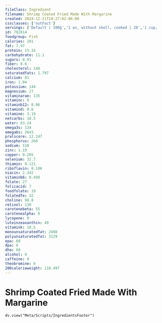 ```yaml
---
fileClass: Ingredient
filename: Shrimp Coated Fried Made With Margarine
created: 2024-12-21T19:27:02-06:00
cssclasses: ['nutFact']
servings: ['Default | 100g','1 oz, without shell, cooked | 28','1 cup, cooked | 129','1 tiny shrimp ("popcorn") | 2','1 small shrimp (shelled) | 6','1 medium shrimp (shelled) | 11','1 large shrimp (shelled) | 17','1 extra-large shrimp (shelled) | 25','1 jumbo shrimp (shelled) | 30','1 prawn | 17']
id: 782814
foodgroup: Fish
calories: 181
fat: 7.97
protein: 15.16
carbohydrate: 11.1
sugars: 0.91
fiber: 0.6
cholesterol: 148
saturatedfats: 1.797
calcium: 81
iron: 1.04
potassium: 144
magnesium: 27
vitaminarae: 135
vitaminc: 0
vitaminb12: 0.96
vitamind: 0.6
vitamine: 3.19
netcarbs: 10.5
water: 63.24
omega3s: 134
omega6s: 2643
pralscore: 12.247
phosphorus: 260
sodium: 510
zinc: 1.19
copper: 0.205
selenium: 32.7
thiamin: 0.121
riboflavin: 0.108
niacin: 2.342
vitaminb6: 0.498
folate: 27
folicacid: 7
foodfolate: 19
folatedfe: 32
choline: 98.8
retinol: 130
carotenebeta: 55
carotenealpha: 0
lycopene: 0
luteinzeaxanthin: 49
vitamink: 10.5
monounsaturatedfat: 2408
polyunsaturatedfat: 3129
epa: 60
dpa: 6
dha: 68
alcohol: 0
caffeine: 0
theobromine: 0
200calorieweight: 110.497
---
```


# Shrimp Coated Fried Made With Margarine

```dataviewjs
dv.view("Meta/Scripts/IngredientsFooter")
```